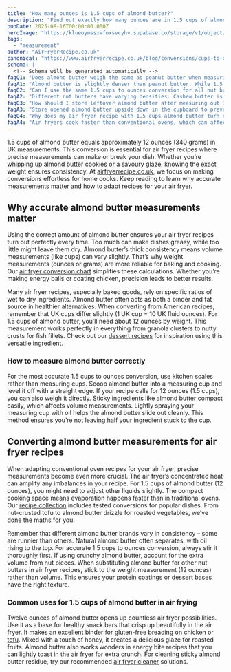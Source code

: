 ```yaml
---
title: "How many ounces is 1.5 cups of almond butter?"
description: "Find out exactly how many ounces are in 1.5 cups of almond butter with our easy UK conversion guide. Perfect for air fryer recipes!"
pubDate: 2025-08-16T00:00:00.000Z
heroImage: "https://klueoymssxwfnxsvcyhv.supabase.co/storage/v1/object/public/Shmucket/how-many-ounces-is-1-5-cups-of-almond-butter.webp"
tags:
  - "measurement"
author: "AirFryerRecipe.co.uk"
canonical: "https://www.airfryerrecipe.co.uk/blog/conversions/cups-to-ounces/how-many-ounces-is-1-5-cups-of-almond-butter"
schema: |
  <!-- Schema will be generated automatically -->
faqQ1: "Does almond butter weigh the same as peanut butter when measuring 1.5 cups?"
faqA1: "Almond butter is slightly denser than peanut butter. While 1.5 cups of peanut butter equals about 11.5 ounces, almond butter weighs approximately 12 ounces for the same volume. Always weigh nut butters for baking recipes to ensure accuracy, especially in air fryer cooking where precise measurements matter most."
faqQ2: "Can I use the same 1.5 cups to ounces conversion for all nut butters?"
faqA2: "Different nut butters have varying densities. Cashew butter is similar to almond butter at about 12 ounces per 1.5 cups, while sunflower seed butter is lighter. For best results in air fryer recipes, check specific weight conversions for each type or use kitchen scales to measure the exact ounces needed."
faqQ3: "How should I store leftover almond butter after measuring out 1.5 cups?"
faqA3: "Store opened almond butter upside down in the cupboard to prevent oil separation. After measuring your 12 ounces (1.5 cups), ensure the lid is tightly sealed. Natural almond butter lasts about 2-3 months at room temperature or up to 6 months refrigerated. Stir well before each use for consistent measurements."
faqQ4: "Why does my air fryer recipe with 1.5 cups almond butter turn out differently than expected?"
faqA4: "Air fryers cook faster than conventional ovens, which can affect recipes using 12 ounces of almond butter. The concentrated heat may require reducing other liquids slightly. Also check if your almond butter brand is particularly oily or thick, as this changes how it behaves during cooking. Always adapt recipes based on your specific air fryer model."
---
```

<p>1.5 cups of almond butter equals approximately 12 ounces (340 grams) in UK measurements. This conversion is essential for air fryer recipes where precise measurements can make or break your dish. Whether you’re whipping up almond butter cookies or a savoury glaze, knowing the exact weight ensures consistency. At <a href=https://www.airfryerrecipe.co.uk>airfryerrecipe.co.uk</a>, we focus on making conversions effortless for home cooks. Keep reading to learn why accurate measurements matter and how to adapt recipes for your air fryer.</p>

<h2>Why accurate almond butter measurements matter</h2>
<p>Using the correct amount of almond butter ensures your air fryer recipes turn out perfectly every time. Too much can make dishes greasy, while too little might leave them dry. Almond butter’s thick consistency means volume measurements (like cups) can vary slightly. That’s why weight measurements (ounces or grams) are more reliable for baking and cooking. Our <a href=https://www.airfryerrecipe.co.uk/air-fryer-conversion-chart>air fryer conversion chart</a> simplifies these calculations. Whether you’re making energy balls or coating chicken, precision leads to better results.</p>

<p>Many air fryer recipes, especially baked goods, rely on specific ratios of wet to dry ingredients. Almond butter often acts as both a binder and fat source in healthier alternatives. When converting from American recipes, remember that UK cups differ slightly (1 UK cup = 10 UK fluid ounces). For 1.5 cups of almond butter, you’ll need about 12 ounces by weight. This measurement works perfectly in everything from granola clusters to nutty crusts for fish fillets. Check out our <a href=https://www.airfryerrecipe.co.uk/recipe-category/dessert>dessert recipes</a> for inspiration using this versatile ingredient.</p>

<h3>How to measure almond butter correctly</h3>
<p>For the most accurate 1.5 cups to ounces conversion, use kitchen scales rather than measuring cups. Scoop almond butter into a measuring cup and level it off with a straight edge. If your recipe calls for 12 ounces (1.5 cups), you can also weigh it directly. Sticky ingredients like almond butter compact easily, which affects volume measurements. Lightly spraying your measuring cup with oil helps the almond butter slide out cleanly. This method ensures you’re not leaving half your ingredient stuck to the cup.</p>

<h2>Converting almond butter measurements for air fryer recipes</h2>
<p>When adapting conventional oven recipes for your air fryer, precise measurements become even more crucial. The air fryer’s concentrated heat can amplify any imbalances in your recipe. For 1.5 cups of almond butter (12 ounces), you might need to adjust other liquids slightly. The compact cooking space means evaporation happens faster than in traditional ovens. Our <a href=https://www.airfryerrecipe.co.uk/recipes>recipe collection</a> includes tested conversions for popular dishes. From nut-crusted tofu to almond butter drizzle for roasted vegetables, we’ve done the maths for you.</p>

<p>Remember that different almond butter brands vary in consistency – some are runnier than others. Natural almond butter often separates, with oil rising to the top. For accurate 1.5 cups to ounces conversion, always stir it thoroughly first. If using crunchy almond butter, account for the extra volume from nut pieces. When substituting almond butter for other nut butters in air fryer recipes, stick to the weight measurement (12 ounces) rather than volume. This ensures your protein coatings or dessert bases have the right texture.</p>

<h3>Common uses for 1.5 cups of almond butter in air frying</h3>
<p>Twelve ounces of almond butter opens up countless air fryer possibilities. Use it as a base for healthy snack bars that crisp up beautifully in the air fryer. It makes an excellent binder for gluten-free breading on chicken or <a href=https://www.airfryerrecipe.co.uk/recipe-category/tofu>tofu</a>. Mixed with a touch of honey, it creates a delicious glaze for roasted fruits. Almond butter also works wonders in energy bite recipes that you can lightly toast in the air fryer for extra crunch. For cleaning sticky almond butter residue, try our recommended <a href=https://www.airfryerrecipe.co.uk/air-fryer-cleaner>air fryer cleaner</a> solutions.</p>
